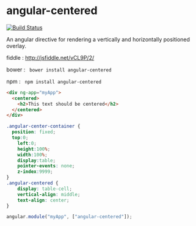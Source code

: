 angular-centered
================
[![Build Status](https://travis-ci.org/iameugenejo/angular-centered.svg?branch=master)](https://travis-ci.org/iameugenejo/angular-centered)

An angular directive for rendering a vertically and horizontally positioned overlay.

fiddle : http://jsfiddle.net/vCL9P/2/

bower : ``` bower install angular-centered```

npm : ``` npm install angular-centered```

``` html
<div ng-app="myApp">
  <centered>
    <h2>This text should be centered</h2>
  </centered>
</div>
```

``` css
.angular-center-container {
  position: fixed;
  top:0;
	left:0;
	height:100%;
	width:100%;
	display:table;
	pointer-events: none;
    z-index:9999;
}
.angular-centered {
	display: table-cell;
	vertical-align: middle;
	text-align: center;
}
```

``` javascript
angular.module("myApp", ["angular-centered"]);
```

